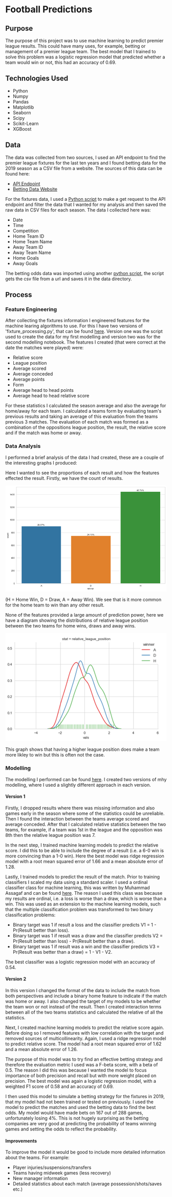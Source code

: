 # Football Predictions

## Purpose

The purpose of this project was to use machine learning to predict premier league results. This could have many uses, for example, betting or management of a premier league team. The best model that I trained to solve this problem was a logistic regression model that predicted whether a team would win or not, this had an accuracy of 0.69.

## Technologies Used

- Python
- Numpy
- Pandas
- Matplotlib
- Seaborn
- Scipy
- Scikit-Learn
- XGBoost

## Data

The data was collected from two sources, I used an API endpoint to find the premier league fixtures for the last ten years and I found betting data for the 2019 season as a CSV file from a website. The sources of this data can be found here:

- [API Endpoint](https://www.api-football.com/)
- [Betting Data Website](https://www.football-data.co.uk/englandm.php)

For the fixtures data, I used a [Python script](scripts/match_results_api.py) to make a get request to the API endpoint and filter the data that I wanted for my analysis and then saved the raw data in CSV files for each season. The data I collected here was:

- Date
- Time
- Competition
- Home Team ID
- Home Team Name
- Away Team ID
- Away Team Name
- Home Goals
- Away Goals

The betting odds data was imported using another [python script](scripts/betting_data_importer.py), the script gets the csv file from a url and saves it in the data directory.

## Process

### Feature Engineering

After collecting the fixtures information I engineered features for the machine learing algorithms to use. For this I have two versions of 'fixture_processing.py', that can be found [here](scripts). Version one was the script used to create the data for my first modelling and version two was for the second modelling notebook. The features I created (that were correct at the date the matches were played) were:

- Relative score
- League position
- Average scored
- Average conceded
- Average points
- Form
- Average head to head points
- Average head to head relative score

For these statistics I calculated the season average and also the average for home/away for each team. I calculated a teams form by evaluating team's previous results and taking an average of this evaluation from the teams previous 3 matches. The evaluation of each match was formed as a combination of the oppositions league position, the result, the relative score and if the match was home or away.

### Data Analysis

I performed a brief analysis of the data I had created, these are a couple of the interesting graphs I produced:

Here I wanted to see the proportions of each result and how the features effected the result. Firstly, we have the count of results.

<img src='images/result_count.png'/>

(H = Home Win, D = Draw, A = Away Win). We see that is it more common for the home team to win than any other result.

None of the features provided a large amount of prediction power, here we have a diagram showing the distributions of relative league position between the two teams for home wins, draws and away wins.

<img src='images/results_league_position_dist.png' width=600/>

This graph shows that having a higher league position does make a team more likley to win but this is often not the case.

### Modelling

The modelling I performed can be found [here](notebooks). I created two versions of mhy modelling, where I used a slightly different approach in each version.

#### Version 1

Firstly, I dropped results where there was missing information and also games early in the season where some of the statistics could be unreliable. Then I found the interaction between the teams average scored and average conceded. After that I calculated relative statistics between the two teams, for example, if a team was 1st in the league and the opposition was 8th then the relative league position was 7.

In the next step, I trained machine learning models to predict the relative score. I did this to be able to include the degree of a result (i.e. a 6-0 win is more convincing than a 1-0 win). Here the best model was ridge regression model with a root mean squared error of 1.66 and a mean absolute error of 1.28.

Lastly, I trained models to predict the result of the match. Prior to training classifiers I scaled my data using a standard scaler. I used a ordinal classifier class for machine learning, this was written by Muhammad Assagaf and can be found [here](https://towardsdatascience.com/simple-trick-to-train-an-ordinal-regression-with-any-classifier-6911183d2a3c). The reason I used this class was because my results are ordinal, i.e. a loss is worse than a draw, which is worse than a win. This was used as an extension to the machine learning models, such that the multiple classification problem was transformed to two binary classification problems: 

- Binary target was 1 if result a loss and the classifier predicts V1 = 1 - Pr(Result better than loss).
- Binary target was 1 if result was a draw and the classifier predicts V2 = Pr(Result better than loss) - Pr(Result better than a draw).
- Binary target was 1 if result was a win and the classifier predicts V3 = Pr(Result was better than a draw) = 1 - V1 - V2.

The best classifier was a logistic regression model with an accuracy of 0.54.

#### Version 2

In this version I changed the format of the data to include the match from both perspectives and include a binary home feature to indicate if the match was home or away. I also changed the target of my models to be whether the team won or not instead of the result. Then I created interaction terms between all of the two teams statistics and calculated the relative of all the statistics. 

Next, I created machine learning models to predict the relative score again. Before doing so I removed features with low correlation with the target and removed sources of multicollinearity. Again, I used a ridge regression model to predict relative score. The model had a root mean squared error of 1.62 and a mean absolute error of 1.26.

The purpose of this model was to try find an effective betting strategy and therefore the evaluation metric I used was a F-beta score, with a beta of 0.5. The reason I did this was because I wanted the model to focus importance of both precision and recall but with more weight placed on precision. The best model was again a logistic regression model, with a weighted F1 score of 0.58 and an accuracy of 0.69.

I then used this model to simulate a betting strategy for the fixtures in 2019, that my model had not been trained or tested on previously. I used the model to predict the matches and used the betting data to find the best odds. My model would have made bets on 167 out of 288 games, unfortunately losing 4%. This is not hugely surprising as the betting companies are very good at predicting the probability of teams winning games and setting the odds to reflect the probability.

#### Improvements

To improve the model it would be good to include more detailed information about the teams. For example: 

- Player injuries/suspensions/transfers
- Teams having midweek games (less recovery)
- New manager information
- Detailed statistics about each match (average possession/shots/saves etc.)
